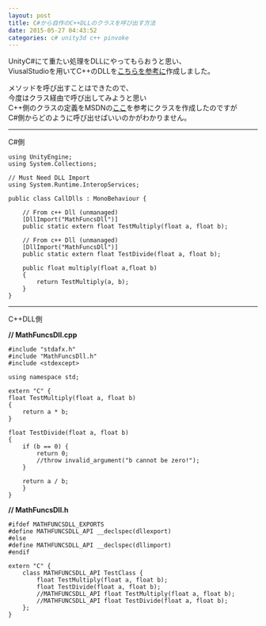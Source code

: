 ```yaml
---
layout: post
title: C#から自作のC++DLLのクラスを呼び出す方法
date: 2015-05-27 04:43:52
categories: c# unity3d c++ pinvoke
---
```

<p>UnityC#にて重たい処理をDLLにやってもらおうと思い、<br>
ViusalStudioを用いてC++のDLLを<a href="http://ericeastwood.com/blog/17/unity-and-dlls-c-managed-and-c-unmanaged" rel="nofollow">こちらを参考に</a>作成しました。</p>

<p>メソッドを呼び出すことはできたので、<br>
今度はクラス経由で呼び出してみようと思い<br>
C++側のクラスの定義をMSDNの<a href="https://msdn.microsoft.com/ja-jp/library/81h27t8c.aspx" rel="nofollow">ここ</a>を参考にクラスを作成したのですが<br>
C#側からどのように呼び出せばいいのかがわかりません。</p>

<hr>

<p>C#側</p>

<pre><code>using UnityEngine;
using System.Collections;

// Must Need DLL Import 
using System.Runtime.InteropServices;

public class CallDlls : MonoBehaviour {

    // From c++ Dll (unmanaged)
    [DllImport("MathFuncsDll")]
    public static extern float TestMultiply(float a, float b);

    // From c++ Dll (unmanaged)
    [DllImport("MathFuncsDll")]
    public static extern float TestDivide(float a, float b);

    public float multiply(float a,float b)
    {
        return TestMultiply(a, b);
    }
}
</code></pre>

<hr>

<p>C++DLL側</p>

<p><strong>// MathFuncsDll.cpp</strong></p>

<pre><code>#include "stdafx.h"
#include "MathFuncsDll.h"
#include &lt;stdexcept&gt;

using namespace std;

extern "C" {
float TestMultiply(float a, float b)
{
    return a * b;
}

float TestDivide(float a, float b)
{
    if (b == 0) {
        return 0;
        //throw invalid_argument("b cannot be zero!");
    }

    return a / b;
    }
}
</code></pre>

<p><strong>// MathFuncsDll.h</strong></p>

<pre><code>#ifdef MATHFUNCSDLL_EXPORTS
#define MATHFUNCSDLL_API __declspec(dllexport) 
#else
#define MATHFUNCSDLL_API __declspec(dllimport) 
#endif

extern "C" {
    class MATHFUNCSDLL_API TestClass {
        float TestMultiply(float a, float b);
        float TestDivide(float a, float b);
        //MATHFUNCSDLL_API float TestMultiply(float a, float b);
        //MATHFUNCSDLL_API float TestDivide(float a, float b);
    };
}
</code></pre>
